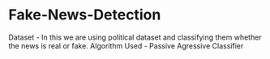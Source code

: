# Fake-News-Detection
Dataset - In this we are using political dataset and classifying them whether the news is real or fake.
Algorithm Used - Passive Agressive Classifier
